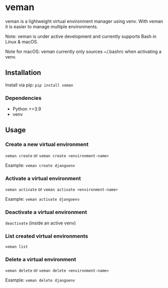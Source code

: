 # veman

veman is a lightweight virtual environment manager using venv.
With veman it is easier to manage multiple environments.

Note: veman is under active development and currently supports Bash in Linux & macOS.

Note for macOS: veman currently only sources ~/.bashrc when activating a venv.

## Installation

Install via pip:
`pip install veman`

### Dependencies

- Python >=3.9
- venv

## Usage

### Create a new virtual environment

`veman create` or
`veman create <environment-name>`

Example:
`veman create djangoenv`


### Activate a virtual environment

`veman activate` or
`veman activate <environment-name>`

Example:
`veman activate djangoenv`


### Deactivate a virtual environment

`deactivate` (inside an active venv)


### List created virtual environments

`veman list`


### Delete a virtual environment

`veman delete` or `veman delete <environment-name>`

Example: `veman delete djangoenv`
